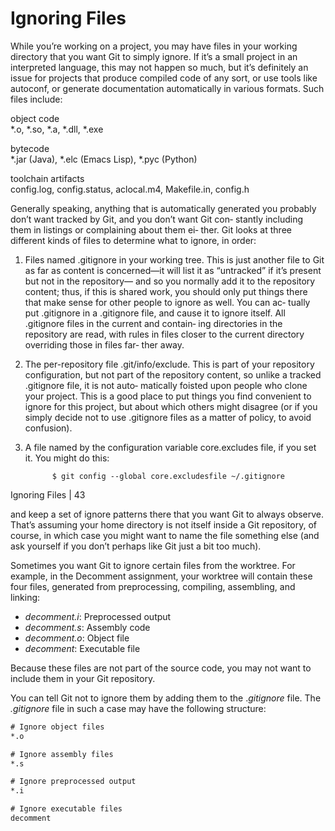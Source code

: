 # Ignoring Files

While you’re working on a project, you may have files in your working directory that you want Git to simply ignore. If it’s a small project in an interpreted language, this may not happen so much, but it’s definitely an issue for projects that produce compiled code of any sort, or use tools like autoconf, or generate documentation automatically in various formats. Such files include:



object code\
\*.o, \*.so, \*.a, \*.dll, \*.exe

bytecode\
\*.jar (Java), \*.elc (Emacs Lisp), \*.pyc (Python)

toolchain artifacts\
config.log, config.status, aclocal.m4, Makefile.in, config.h

Generally speaking, anything that is automatically generated you probably don’t want tracked by Git, and you don’t want Git con‐ stantly including them in listings or complaining about them ei‐ ther. Git looks at three different kinds of files to determine what to ignore, in order:

1. Files named .gitignore in your working tree. This is just another file to Git as far as content is concerned—it will list it as “untracked” if it’s present but not in the repository— and so you normally add it to the repository content; thus, if this is shared work, you should only put things there that make sense for other people to ignore as well. You can ac‐ tually put .gitignore in a .gitignore file, and cause it to ignore itself. All .gitignore files in the current and contain‐ ing directories in the repository are read, with rules in files closer to the current directory overriding those in files far‐ ther away.
2. The per-repository file .git/info/exclude. This is part of your repository configuration, but not part of the repository content, so unlike a tracked .gitignore file, it is not auto‐ matically foisted upon people who clone your project. This is a good place to put things you find convenient to ignore for this project, but about which others might disagree (or if you simply decide not to use .gitignore files as a matter of policy, to avoid confusion).
3.  A file named by the configuration variable core.excludes file, if you set it. You might do this:

    ```
          $ git config --global core.excludesfile ~/.gitignore
    ```

Ignoring Files | 43

and keep a set of ignore patterns there that you want Git to always observe. That’s assuming your home directory is not itself inside a Git repository, of course, in which case you might want to name the file something else (and ask yourself if you don’t perhaps like Git just a bit too much).









Sometimes you want Git to ignore certain files from the worktree. For example, in the Decomment assignment, your worktree will contain these four files, generated from preprocessing, compiling, assembling, and linking:&#x20;

* _decomment.i_: Preprocessed output
* _decomment.s_: Assembly code
* _decomment.o_: Object file
* _decomment_: Executable file

Because these files are not part of the source code, you may not want to include them in your Git repository.&#x20;

You can tell Git not to ignore them by adding them to the ._gitignore_ file. The _.gitignore_ file in such a case may have the following structure:&#x20;

```txt
# Ignore object files
*.o

# Ignore assembly files
*.s

# Ignore preprocessed output
*.i

# Ignore executable files
decomment
```
